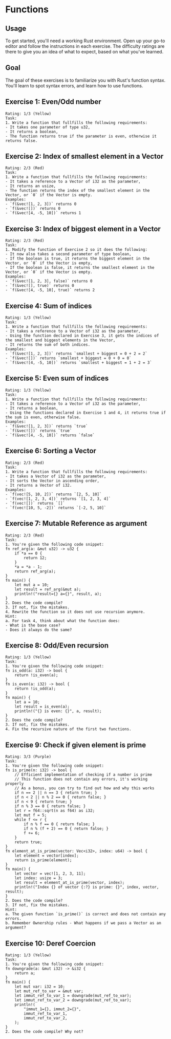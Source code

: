 # Functions
## Usage
To get started, you'll need a working Rust environment. Open up your go-to editor and follow the instructions in each exercise. The difficulty ratings are there to give you an idea of what to expect, based on what you've learned.

## Goal
The goal of these exercises is to familiarize you with Rust's function syntax. You'll learn to spot syntax errors, and learn how to use functions.

## Exercise 1: Even/Odd number
```
Rating: 1/3 (Yellow)
Task:
1. Write a function that fullfills the following requirements:
- It takes one parameter of type u32,
- It returns a boolean,
- The function returns true if the parameter is even, otherwise it returns false.
```
## Exercise 2: Index of smallest element in a Vector
```
Rating: 2/3 (Red)
Task:
1. Write a function that fullfills the following requirements:
- It takes a reference to a Vector of i32 as the parameter,
- It returns an usize,
- The function returns the index of the smallest element in the Vector, or `0` if the Vector is empty.
Examples:
- `f(&vec![1, 2, 3])` returns 0
- `f(&vec![])` returns 0
- `f(&vec![4, -5, 10])` returns 1
```
## Exercise 3: Index of biggest element in a Vector
```
Rating: 2/3 (Red)
Task:
1. Modify the function of Exercise 2 so it does the following:
- It now also takes a second parameter of type boolean,
- If the boolean is true, it returns the biggest element in the Vector, or `0` if the Vector is empty,
- If the boolean is false, it returns the smallest element in the Vector, or `0` if the Vector is empty.
Examples:
- `f(&vec![1, 2, 3], false)` returns 0
- `f(&vec![], true)` returns 0
- `f(&vec![4, -5, 10], true)` returns 2
```
## Exercise 4: Sum of indices
```
Rating: 1/3 (Yellow)
Task:
1. Write a function that fullfills the following requirements:
- It takes a reference to a Vector of i32 as the parameter,
- Using the function declared in Exercise 3, it gets the indices of the smallest and biggest elements in the Vector,
- It returns the sum of both indices.
Examples:
- `f(&vec![1, 2, 3])` returns `smallest + biggest = 0 + 2 = 2`
- `f(&vec![])` returns `smallest + biggest = 0 + 0 = 0`
- `f(&vec![4, -5, 10])` returns `smallest + biggest = 1 + 2 = 3`
```
## Exercise 5: Even sum of indices
```
Rating: 1/3 (Yellow)
Task:
1. Write a function that fullfills the following requirements:
- It takes a reference to a Vector of i32 as the parameter,
- It returns a boolean,
- Using the functions declared in Exercise 1 and 4, it returns true if the sum is even, otherwise false.
Examples:
- `f(&vec![1, 2, 3])` returns `true`
- `f(&vec![])` returns `true`
- `f(&vec![4, -5, 10])` returns `false`
```
## Exercise 6: Sorting a Vector
```
Rating: 2/3 (Red)
Task:
1. Write a function that fullfills the following requirements:
- It takes a Vector of i32 as the parameter,
- It sorts the Vector in ascending order,
- It returns a Vector of i32.
Examples:
- `f(vec![5, 10, 2])` returns `[2, 5, 10]`
- `f(vec![1, 2, 3, 4])` returns `[1, 2, 3, 4]`
- `f(vec![])` returns `[]`
- `f(vec![10, 5, -2])` returns `[-2, 5, 10]`
```
## Exercise 7: Mutable Reference as argument
```
Rating: 2/3 (Red)
Task:
1. You're given the following code snippet:
fn ref_arg(a: &mut u32) -> u32 {
    if *a == 0 {
        return 12;
    }
    *a = *a - 1;
    return ref_arg(a);
}
fn main() {
    let mut a = 10;
    let result = ref_arg(&mut a);
    println!("result={} a={}", result, a);
}
2. Does the code compile?
3. If not, fix the mistakes.
4. Rewrite the function so it does not use recursion anymore.
Hint:
a. For task 4, think about what the function does:
- What is the base case?
- Does it always do the same?
```
## Exercise 8: Odd/Even recursion
```
Rating: 1/3 (Yellow)
Task:
1. You're given the following code snippet:
fn is_odd(a: i32) -> bool {
    return !is_even(a);
}
fn is_even(a: i32) -> bool {
    return !is_odd(a);
}
fn main() {
    let a = 10;
    let result = is_even(a);
    println!("{} is even: {}", a, result);
}
2. Does the code compile?
3. If not, fix the mistakes.
4. Fix the recursive nature of the first two functions.
```
## Exercise 9: Check if given element is prime
```
Rating: 3/3 (Purple)
Task:
1. You're given the following code snippet:
fn is_prime(n: i32) -> bool {
    // Efficient implementation of checking if a number is prime
    // This function does not contain any errors, it's working properly
    // As a bonus, you can try to find out how and why this works
    if n == 2 || n == 3 { return true; }
    if n < 2 || n % 2 == 0 { return false; }
    if n < 9 { return true; }
    if n % 3 == 0 { return false; }
    let r = f64::sqrt(n as f64) as i32;
    let mut f = 5;
    while f <= r {
        if n % f == 0 { return false; }
        if n % (f + 2) == 0 { return false; } 
        f += 6;
    }
    return true;
}
fn element_at_is_prime(vector: Vec<i32>, index: u64) -> bool {
    let element = vector[index];
    return is_prime(element);
}
fn main() {
    let vector = vec![1, 2, 3, 11];
    let index: usize = 3;
    let result = element_at_is_prime(vector, index);
    println!("Index {} of vector {:?} is prime: {}", index, vector, result);
}
2. Does the code compile?
3. If not, fix the mistakes.
Hint:
a. The given function `is_prime()` is correct and does not contain any errors.
b. Remember Ownership rules - What happens if we pass a Vector as an argument?
```
## Exercise 10: Deref Coercion
```
Rating: 1/3 (Yellow)
Task:
1. You're given the following code snippet:
fn downgrade(a: &mut i32) -> &i32 {
    return a;
}
fn main() {
    let mut var: i32 = 10;
    let mut_ref_to_var = &mut var;
    let immut_ref_to_var_1 = downgrade(mut_ref_to_var);
    let immut_ref_to_var_2 = downgrade(mut_ref_to_var);
    println!(
        "immut_1={}, immut_2={}",
        immut_ref_to_var_1,
        immut_ref_to_var_2,
    );
}
2. Does the code compile? Why not?
```
